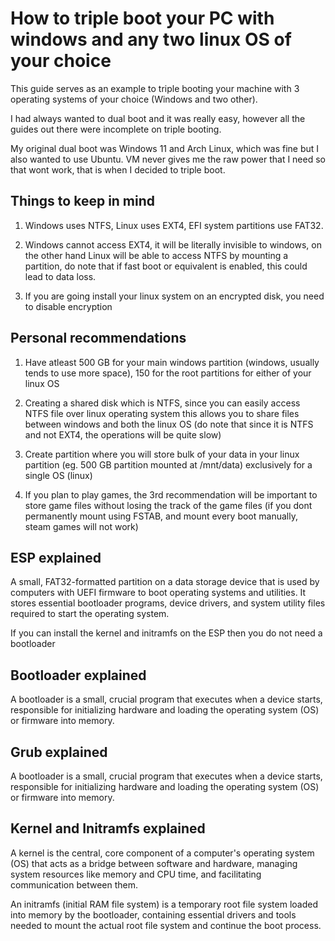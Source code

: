 # How to triple boot your PC with windows and any two linux OS of your choice

This guide serves as an example to triple booting your machine with 3 operating systems of your choice (Windows and two other).

I had always wanted to dual boot and it was really easy, however all the guides out there were incomplete on triple booting.

My original dual boot was Windows 11 and Arch Linux, which was fine but I also wanted to use Ubuntu. VM never gives me the raw power that I need so that wont work, that is when I decided to triple boot.

## Things to keep in mind

1. Windows uses NTFS, Linux uses EXT4, EFI system partitions use FAT32.

2. Windows cannot access EXT4, it will be literally invisible to windows, on the other hand Linux will be able to access NTFS by mounting a partition, do note that if fast boot or equivalent is enabled, this could lead to data loss.

3. If you are going install your linux system on an encrypted disk, you need to disable encryption

## Personal recommendations

1. Have atleast 500 GB for your main windows partition (windows, usually tends to use more space), 150 for the root partitions for either of your linux OS

2. Creating a shared disk which is NTFS, since you can easily access NTFS file over linux operating system this allows you to share files between windows and both the linux OS (do note that since it is NTFS and not EXT4, the operations will be quite slow)

3. Create partition where you will store bulk of your data in your linux partition (eg. 500 GB partition mounted at /mnt/data) exclusively for a single OS (linux)

4. If you plan to play games, the 3rd recommendation will be important to store game files without losing the track of the game files (if you dont permanently mount using FSTAB, and mount every boot manually, steam games will not work)

## ESP explained

A small, FAT32-formatted partition on a data storage device that is used by computers with UEFI firmware to boot operating systems and utilities. It stores essential bootloader programs, device drivers, and system utility files required to start the operating system.

If you can install the kernel and initramfs on the ESP then you do not need a bootloader

## Bootloader explained

A bootloader is a small, crucial program that executes when a device starts, responsible for initializing hardware and loading the operating system (OS) or firmware into memory.

## Grub explained

A bootloader is a small, crucial program that executes when a device starts, responsible for initializing hardware and loading the operating system (OS) or firmware into memory.

## Kernel and Initramfs explained

A kernel is the central, core component of a computer's operating system (OS) that acts as a bridge between software and hardware, managing system resources like memory and CPU time, and facilitating communication between them.

An initramfs (initial RAM file system) is a temporary root file system loaded into memory by the bootloader, containing essential drivers and tools needed to mount the actual root file system and continue the boot process.
